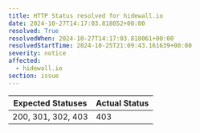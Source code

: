 ```yaml
---
title: HTTP Status resolved for hidewall.io
date: 2024-10-27T14:17:03.818052+00:00
resolved: True
resolvedWhen: 2024-10-27T14:17:03.818061+00:00
resolvedStartTime: 2024-10-25T21:09:43.161639+00:00
severity: notice
affected:
  - hidewall.io
section: issue
---
```


| Expected Statuses | Actual Status  |
|-------------------|----------------|
| 200, 301, 302, 403 | 403 |
